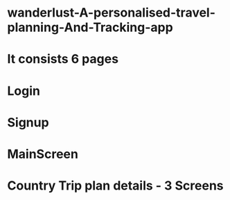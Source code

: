# wanderlust-A-personalised-travel-planning-And-Tracking-app
# It consists 6 pages
# Login
# Signup
# MainScreen
# Country Trip plan details - 3 Screens

